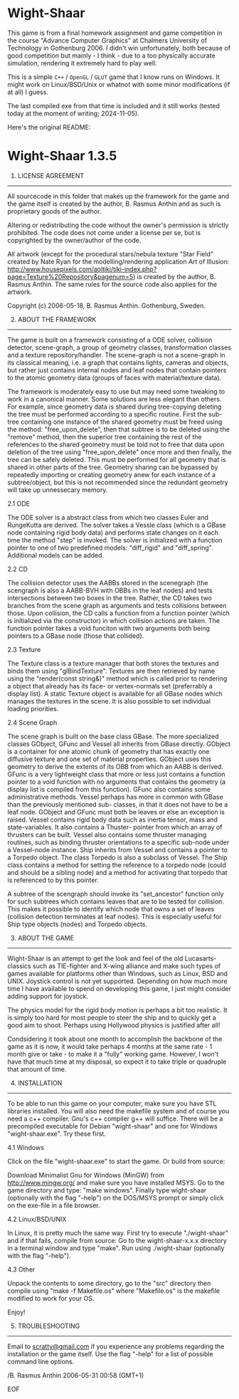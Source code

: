 # Wight-Shaar

This game is from a final homework assignment and game competition in the course "Advance Computer Graphics" at Chalmers University of Technology in Gothenburg 2006.
I didn't win unfortunately, both because of good competition but mainly - I think - due to a too physically accurate simulation, rendering it extremely hard to play well.

This is a simple `C++` / `OpenGL` /  `GLUT` game that I know runs on Windows. It might work on Linux/BSD/Unix or whatnot with some minor modifications (if at all) I guess.

The last compiled exe from that time is included and it still works (tested today at the moment of writing; 2024-11-05).

Here's the original README:

Wight-Shaar 1.3.5
=================

1. LICENSE AGREEMENT
--------------------
All sourcecode in this folder that makes up the framework for the game and the
game itself is created by the author, B. Rasmus Anthin and as such is
proprietary goods of the author.

Altering or redistributing the code without the owner's permission is strictly
prohibited. The code does not come under a license per se, but is copyrighted
by the owner/author of the code.

All artwork
(except for the procedural stars/nebula texture "Star Field"
created by Nate Ryan for the modelling/rendering application Art of Illusion:
http://www.housepixels.com/aoitiki/tiki-index.php?page=Texture%20Repository&pagenum=5)
is created by the author, B. Rasmus Anthin. The same rules for the source code
also applies for the artwork.

Copyright (c) 2006-05-18, B. Rasmus Anthin.
Gothenburg, Sweden.


2. ABOUT THE FRAMEWORK
----------------------
The game is built on a framework consisting of a ODE solver, collision
detector, scene-graph, a group of geometry classes, transformation classes and
a texture repository/handler.
The scene-graph is not a scene-graph in its classical meaning, i.e. a graph
that contains lights, cameras and objects, but rather just contains internal
nodes and leaf nodes that contain pointers to the atomic geometry data
(groups of faces with material/texture data).

The framework is moderately easy to use but may need some tweaking to work in
a canonical manner. Some solutions are less elegant than others. For example,
since geometry data is shared during tree-copying deleting the tree must be
performed according to a specific routine. First the sub-tree containing one
instance of the shared geometry must be freed using the method:
"free_upon_delete", then that subtree is to be deleted using the "remove"
method, then the superior tree containing the rest of the references to the 
shared geometry must be told not to free that data upon deletion of the tree
using "free_upon_delete" once more and then finally, the tree can be safely
deleted. This must be performed for all geometry that is shared in other parts
of the tree.
Geometry sharing can be bypassed by repeatedly importing or creating geometry
anew for each instance of a subtree/object, but this is not recommended since
the redundant geometry will take up unnessecary memory.

2.1 ODE

The ODE solver is a abstract class from which two classes Euler and RungeKutta
are derived. The solver takes a Vessle class (which is a GBase node containing
rigid body data) and performs state changes on it each time the method "step"
is invoked. The solver is initialized with a function pointer to one of two
predefined models: "diff_rigid" and "diff_spring". Additional models can be
added.

2.2 CD

The collision detector uses the AABBs stored in the scenegraph (the scengraph
is also a AABB-BVH with OBBs in the leaf nodes) and tests intersections between
two boxes in the tree. Rather, the CD takes two branches from the scene graph
as arguments and tests collisions between those. Upon collision, the CD calls
a function from a function pointer (which is initialized via the constructor)
in which collision actions are taken. The function pointer takes a void
funciton with two arguments both being pointers to a GBase node (those that
collided).

2.3 Texture

The Texture class is a texture manager that both stores the textures and binds
them using "glBindTexture". Textures are then retrieved by name using the
"render(const string&)" method which is called prior to rendering a object that
already has its face- or vertex-normals set (preferrably a display list).
A static Texture object is available for all GBase nodes which manages the
textures in the scene. It is also possible to set individual loading
priorities.

2.4 Scene Graph

The scene graph is built on the base class GBase. The more specialized classes
GObject, GFunc and Vessel all inherits from GBase directly. GObject is a
container for one atomic chunk of geometry that has exactly one diffusive
texture and one set of material properties. GObject uses this geometry to
derive the extents of its OBB from which an AABB is derived. GFunc is a very
lightweight class that more or less just contains a function pointer to a void
function with no arguments that contains the geometry (a display list is
compiled from this function). GFunc also contains some administrative methods.
Vessel perhaps has more in common with GBase than the previously mentioned sub-
classes, in that it does not have to be a leaf node. GObject and GFunc must
both be leaves or else an exception is raised. Vessel contains rigid body data
such as inertia tensor, mass and state-variables. It also contains a Thuster-
pointer from which an array of thrusters can be built. Vessel also contains
some thruster managing routines, such as binding thruster orientations to a
specific sub-node under a Vessel-node instance. Ship inherits from Vessel and
contains a pointer to a Torpedo object. The class Torpedo is also a subclass
of Vessel. The Ship class contains a method for setting the reference to a
torpedo node (could and should be a sibling node) and a method for activating
that torpedo that is referenced to by this pointer.

A subtree of the scengraph should invoke its "set_ancestor" function only for
such subtrees which contains leaves that are to be tested for collision.
This makes it possible to identify which node that owns a set of leaves
(collision detection terminates at leaf nodes). This is especially useful
for Ship type objects (nodes) and Torpedo objects.


3. ABOUT THE GAME
-----------------

Wight-Shaar is an attempt to get the look and feel of the old Lucasarts-
classics such as TIE-fighter and X-wing alliance and make such types of games
available for platforms other than Windows, such as Linux, BSD and UNIX.
Joystick control is not yet supported. Depending on how much more time I have
available to spend on developing this game, I just might consider adding
support for joystick.

The physics model for the rigid body motion is perhaps a bit too realistic. It
is simply too hard for most people to steer the ship and to quickly get a good
aim to shoot. Perhaps using Hollywood physics is justified after all!

Condsidering it took about one month to accomplish the backbone of the game as
it is now, it would take perhaps 4 months at the same rate - 1 month give or
take - to make it a "fully" working game. However, I won't have that much time
at my disposal, so expect it to take triple or quadruple that amount of time.


4. INSTALLATION
---------------

To be able to run this game on your computer, make sure you have STL libraries
installed. You will also need the makefile system and of course you need a c++
compiler. Gnu's c++ compiler g++ will suffice.
There will be a precompiled executable for Debian "wight-shaar"
and one for Windows "wight-shaar.exe". Try these first.

4.1 Windows

Click on the file "wight-shaar.exe" to start the game. Or build from source:

Download Minimalist Gnu for Windows (MinGW) from
   http://www.mingw.org/
and make sure you have installed MSYS. Go to the game directory and type:
"make windows".
Finally type wight-shaar (optionally with the flag "-help") on the DOS/MSYS
prompt or simply click on the exe-file in a file browser.

4.2 Linux/BSD/UNIX

In Linux, it is pretty much the same way. First try to execute "./wight-shaar"
and if that fails, compile from source:
Go to the wight-shaar-x.x.x directory in a terminal window and type "make".
Run using ./wight-shaar (optionally with the flag "-help").

4.3 Other

Unpack the contents to some directory, go to the "src" directory then
compile using "make -f Makefile.os" where "Makefile.os" is the makefile
modified to work for your OS.

Enjoy!


5. TROUBLESHOOTING
------------------
Email to scratty@gmail.com if you experience any problems regarding the
installation or the game itself. Use the flag "-help" for a list of possible
command line options.


/B. Rasmus Anthin
2006-05-31 00:58 (GMT+1)


EOF

